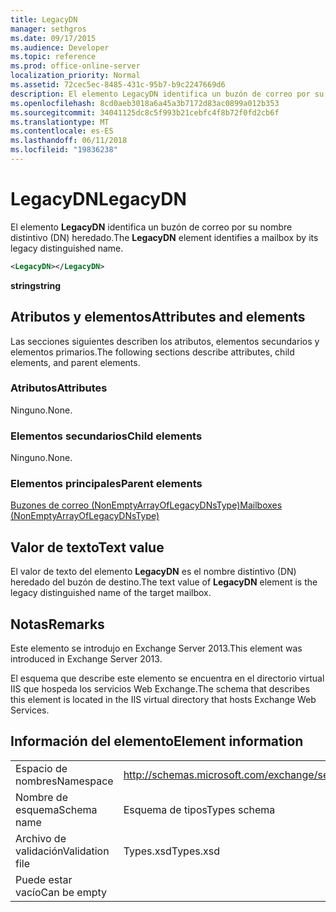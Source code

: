 ```yaml
---
title: LegacyDN
manager: sethgros
ms.date: 09/17/2015
ms.audience: Developer
ms.topic: reference
ms.prod: office-online-server
localization_priority: Normal
ms.assetid: 72cec5ec-8485-431c-95b7-b9c2247669d6
description: El elemento LegacyDN identifica un buzón de correo por su nombre distintivo (DN) heredado.
ms.openlocfilehash: 8cd0aeb3018a6a45a3b7172d83ac0899a012b353
ms.sourcegitcommit: 34041125dc8c5f993b21cebfc4f8b72f0fd2cb6f
ms.translationtype: MT
ms.contentlocale: es-ES
ms.lasthandoff: 06/11/2018
ms.locfileid: "19836238"
---
```

# <a name="legacydn"></a><span data-ttu-id="9b1d9-103">LegacyDN</span><span class="sxs-lookup"><span data-stu-id="9b1d9-103">LegacyDN</span></span>

<span data-ttu-id="9b1d9-104">El elemento **LegacyDN** identifica un buzón de correo por su nombre distintivo (DN) heredado.</span><span class="sxs-lookup"><span data-stu-id="9b1d9-104">The **LegacyDN** element identifies a mailbox by its legacy distinguished name.</span></span> 
  
```XML
<LegacyDN></LegacyDN>
```

<span data-ttu-id="9b1d9-105">**string**</span><span class="sxs-lookup"><span data-stu-id="9b1d9-105">**string**</span></span>

## <a name="attributes-and-elements"></a><span data-ttu-id="9b1d9-106">Atributos y elementos</span><span class="sxs-lookup"><span data-stu-id="9b1d9-106">Attributes and elements</span></span>

<span data-ttu-id="9b1d9-107">Las secciones siguientes describen los atributos, elementos secundarios y elementos primarios.</span><span class="sxs-lookup"><span data-stu-id="9b1d9-107">The following sections describe attributes, child elements, and parent elements.</span></span>
  
### <a name="attributes"></a><span data-ttu-id="9b1d9-108">Atributos</span><span class="sxs-lookup"><span data-stu-id="9b1d9-108">Attributes</span></span>

<span data-ttu-id="9b1d9-109">Ninguno.</span><span class="sxs-lookup"><span data-stu-id="9b1d9-109">None.</span></span>
  
### <a name="child-elements"></a><span data-ttu-id="9b1d9-110">Elementos secundarios</span><span class="sxs-lookup"><span data-stu-id="9b1d9-110">Child elements</span></span>

<span data-ttu-id="9b1d9-111">Ninguno.</span><span class="sxs-lookup"><span data-stu-id="9b1d9-111">None.</span></span>
  
### <a name="parent-elements"></a><span data-ttu-id="9b1d9-112">Elementos principales</span><span class="sxs-lookup"><span data-stu-id="9b1d9-112">Parent elements</span></span>

[<span data-ttu-id="9b1d9-113">Buzones de correo (NonEmptyArrayOfLegacyDNsType)</span><span class="sxs-lookup"><span data-stu-id="9b1d9-113">Mailboxes (NonEmptyArrayOfLegacyDNsType)</span></span>](mailboxes-nonemptyarrayoflegacydnstype.md)
  
## <a name="text-value"></a><span data-ttu-id="9b1d9-114">Valor de texto</span><span class="sxs-lookup"><span data-stu-id="9b1d9-114">Text value</span></span>

<span data-ttu-id="9b1d9-115">El valor de texto del elemento **LegacyDN** es el nombre distintivo (DN) heredado del buzón de destino.</span><span class="sxs-lookup"><span data-stu-id="9b1d9-115">The text value of **LegacyDN** element is the legacy distinguished name of the target mailbox.</span></span> 
  
## <a name="remarks"></a><span data-ttu-id="9b1d9-116">Notas</span><span class="sxs-lookup"><span data-stu-id="9b1d9-116">Remarks</span></span>

<span data-ttu-id="9b1d9-117">Este elemento se introdujo en Exchange Server 2013.</span><span class="sxs-lookup"><span data-stu-id="9b1d9-117">This element was introduced in Exchange Server 2013.</span></span>
  
<span data-ttu-id="9b1d9-118">El esquema que describe este elemento se encuentra en el directorio virtual IIS que hospeda los servicios Web Exchange.</span><span class="sxs-lookup"><span data-stu-id="9b1d9-118">The schema that describes this element is located in the IIS virtual directory that hosts Exchange Web Services.</span></span>
  
## <a name="element-information"></a><span data-ttu-id="9b1d9-119">Información del elemento</span><span class="sxs-lookup"><span data-stu-id="9b1d9-119">Element information</span></span>

|||
|:-----|:-----|
|<span data-ttu-id="9b1d9-120">Espacio de nombres</span><span class="sxs-lookup"><span data-stu-id="9b1d9-120">Namespace</span></span>  <br/> |http://schemas.microsoft.com/exchange/services/2006/types  <br/> |
|<span data-ttu-id="9b1d9-121">Nombre de esquema</span><span class="sxs-lookup"><span data-stu-id="9b1d9-121">Schema name</span></span>  <br/> |<span data-ttu-id="9b1d9-122">Esquema de tipos</span><span class="sxs-lookup"><span data-stu-id="9b1d9-122">Types schema</span></span>  <br/> |
|<span data-ttu-id="9b1d9-123">Archivo de validación</span><span class="sxs-lookup"><span data-stu-id="9b1d9-123">Validation file</span></span>  <br/> |<span data-ttu-id="9b1d9-124">Types.xsd</span><span class="sxs-lookup"><span data-stu-id="9b1d9-124">Types.xsd</span></span>  <br/> |
|<span data-ttu-id="9b1d9-125">Puede estar vacío</span><span class="sxs-lookup"><span data-stu-id="9b1d9-125">Can be empty</span></span>  <br/> ||
   


